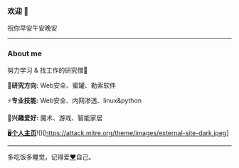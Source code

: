 ### 欢迎 👋

祝你早安午安晚安

---
### About me

努力学习 & 找工作的研究僧📖

🔭**研究方向:** Web安全、蜜罐、勒索软件

⚡️**专业技能:** Web安全、内网渗透、linux&python

🌱**兴趣爱好:** 魔术、游戏、智能家居

🖥️[**个人主页**](https://www.fanxiaoyao.com)!()[https://attack.mitre.org/theme/images/external-site-dark.jpeg]

---

多吃饭多睡觉，记得爱[❤️](https://www.fanxiaoyao.com)自己。

<!--
**Fanxiaoyao66/Fanxiaoyao66** is a ✨ _special_ ✨ repository because its `README.md` (this file) appears on your GitHub profile.

Here are some ideas to get you started:

- 🔭 I’m currently working on ...
- 🌱 I’m currently learning ...
- 👯 I’m looking to collaborate on ...
- 🤔 I’m looking for help with ...
- 💬 Ask me about ...
- 📫 How to reach me: ...
- 😄 Pronouns: ...
- ⚡ Fun fact: ...
-->
